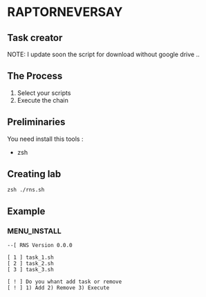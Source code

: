# RAPTORNEVERSAY

## Task creator
NOTE: I update soon the script for download without google drive ..





## The Process

1. Select your scripts
2. Execute the chain


## Preliminaries
You need install this tools :
- zsh

## Creating lab
```
zsh ./rns.sh
```


## Example

### MENU_INSTALL

```
--[ RNS Version 0.0.0

[ 1 ] task_1.sh
[ 2 ] task_2.sh
[ 3 ] task_3.sh

[ ! ] Do you whant add task or remove
[ ! ] 1) Add 2) Remove 3) Execute
```


